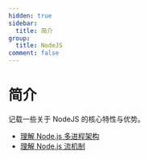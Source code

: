 ```yaml
---
hidden: true
sidebar:
  title: 简介
group:
  title: NodeJS
comment: false
---
```


# 简介

记载一些关于 NodeJS 的核心特性与优势。

- [理解 Node.js 多进程架构](./process.md)
- [理解 Node.js 流机制](./stream.md)
